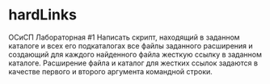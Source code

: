 # hardLinks
ОСиСП Лабораторная #1
Написать скрипт, находящий в заданном каталоге и всех его подкаталогах
все файлы заданного расширения и создающий для каждого найденного файла
жесткую ссылку в заданном каталоге. Расширение файла и каталог для жестких
ссылок задаются в качестве первого и второго аргумента командной строки.
